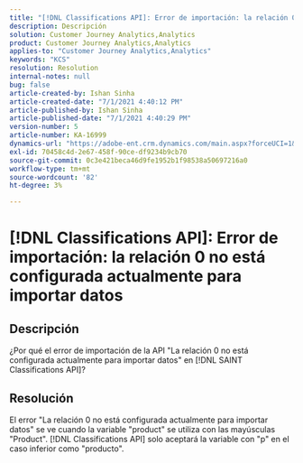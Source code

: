 ```yaml
---
title: "[!DNL Classifications API]: Error de importación: la relación 0 no está configurada actualmente para importar datos 1"
description: Descripción
solution: Customer Journey Analytics,Analytics
product: Customer Journey Analytics,Analytics
applies-to: "Customer Journey Analytics,Analytics"
keywords: "KCS"
resolution: Resolution
internal-notes: null
bug: false
article-created-by: Ishan Sinha
article-created-date: "7/1/2021 4:40:12 PM"
article-published-by: Ishan Sinha
article-published-date: "7/1/2021 4:40:29 PM"
version-number: 5
article-number: KA-16999
dynamics-url: "https://adobe-ent.crm.dynamics.com/main.aspx?forceUCI=1&pagetype=entityrecord&etn=knowledgearticle&id=7b3215fc-8ada-eb11-bacb-000d3a31f036"
exl-id: 70458c4d-2e67-458f-90ce-df9234b9cb70
source-git-commit: 0c3e421beca46d9fe1952b1f98538a50697216a0
workflow-type: tm+mt
source-wordcount: '82'
ht-degree: 3%

---
```


# [!DNL Classifications API]: Error de importación: la relación 0 no está configurada actualmente para importar datos

## Descripción


¿Por qué el error de importación de la API &quot;La relación 0 no está configurada actualmente para importar datos&quot; en [!DNL SAINT Classifications API]?


## Resolución


El error &quot;La relación 0 no está configurada actualmente para importar datos&quot; se ve cuando la variable &quot;product&quot; se utiliza con las mayúsculas &quot;Product&quot;. [!DNL Classifications API] solo aceptará la variable con &quot;p&quot; en el caso inferior como &quot;producto&quot;.
